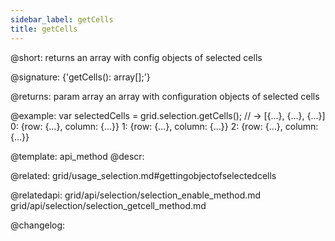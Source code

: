 ```yaml
---
sidebar_label: getCells
title: getCells
---          
```


@short: returns an array with config objects of selected cells

@signature: {'getCells(): array[];'}

@returns:
param       array      an array with configuration objects of selected cells



@example:
var selectedCells = grid.selection.getCells();
// -> [{…}, {…}, {…}]
0: {row: {…}, column: {…}}
1: {row: {…}, column: {…}}
2: {row: {…}, column: {…}}


@template: api_method
@descr:

@related: grid/usage_selection.md#gettingobjectofselectedcells

@relatedapi: grid/api/selection/selection_enable_method.md
grid/api/selection/selection_getcell_method.md

@changelog:


